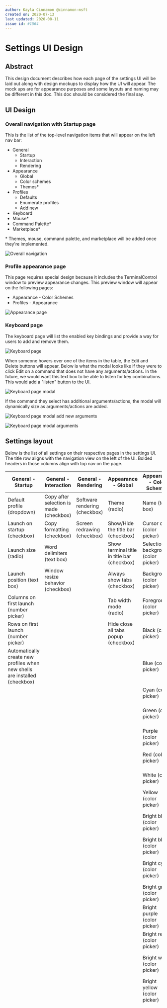```yaml
---
author: Kayla Cinnamon @cinnamon-msft
created on: 2020-07-13
last updated: 2020-08-11
issue id: #1564
---
```


# Settings UI Design

## Abstract

This design document describes how each page of the settings UI will be laid out along with design mockups to display how the UI will appear. The mock ups are for appearance purposes and some layouts and naming may be different in this doc. This doc should be considered the final say.

## UI Design

### Overall navigation with Startup page

This is the list of the top-level navigation items that will appear on the left nav bar:

- General
    - Startup
    - Interaction
    - Rendering
- Appearance
    - Global
    - Color schemes
    - Themes*
- Profiles
    - Defaults
    - Enumerate profiles
    - Add new
- Keyboard
- Mouse*
- Command Palette*
- Marketplace*

\* Themes, mouse, command palette, and marketplace will be added once they're implemented.

![Overall navigation](./navigation-2.png)

### Profile appearance page

This page requires special design because it includes the TerminalControl window to preview appearance changes. This preview window will appear on the following pages:

- Appearance - Color Schemes
- Profiles - Appearance

![Appearance page](./appearance.png)

### Keyboard page

The keyboard page will list the enabled key bindings and provide a way for users to add and remove them.

![Keyboard page](./keyboard.png)

When someone hovers over one of the items in the table, the Edit and Delete buttons will appear. Below is what the modal looks like if they were to click Edit on a command that does not have any arguments/actions. In the future, we would want this text box to be able to listen for key combinations. This would add a "listen" button to the UI.

![Keyboard page modal](./keyboard-modal.png)

If the command they select has additional arguments/actions, the modal will dynamically size as arguments/actions are added.

![Keyboard page modal add new arguments](./keyboard-modal-add.png)

![Keyboard page modal arguments](./keyboard-modal-args.png)

## Settings layout

Below is the list of all settings on their respective pages in the settings UI. The title row aligns with the navigation view on the left of the UI. Bolded headers in those columns align with top nav on the page.

| General - Startup | General - Interaction | General - Rendering | Appearance - Global | Appearance - Color Schemes | Profiles - Global | Profiles - Enumerate profiles | Profiles - Add new |
| ---------------- | --------------------- | ------------------- | ------------------- | -------------------------- | ----------------- | ----------------------------- | ------------------ |
| Default profile (dropdown) | Copy after selection is made (checkbox) | Software rendering (checkbox) | Theme (radio) | Name (text box) | **General** | **General** | **General** | **General** |
| Launch on startup (checkbox) | Copy formatting (checkbox) | Screen redrawing (checkbox) | Show/Hide the title bar (checkbox) | Cursor color (color picker) | Command line (text box) | Scrollbar visibility (radio) | Scrollbar visibility (radio) |
| Launch size (radio) | Word delimiters (text box) | | Show terminal title in title bar (checkbox) | Selection background (color picker) | Starting directory (browse button) | Command line (browse button) | Command line (browse button) |
| Launch position (text box) | Window resize behavior (checkbox) | | Always show tabs (checkbox) | Background (color picker) | Icon (browse button) | Starting directory (browse button) | Starting directory (browse button) |
| Columns on first launch (number picker) | | | Tab width mode (radio) | Foreground (color picker) | Tab title (text box) | Name (text box) | Name (text box) |
| Rows on first launch (number picker) | | | Hide close all tabs popup (checkbox) | Black (color picker) | Scrollbar visibility (radio) | Icon (browse button) | Icon (browse button) |
| Automatically create new profiles when new shells are installed (checkbox) | | | | Blue (color picker) | **Appearance** | Tab title (text box) | Tab title (text box) |
| | | | | Cyan (color picker) | Font face (text box) | **Appearance** | **Appearance** |
| | | | | Green (color picker) | Font size (number picker) | Retro terminal effects (checkbox) | Retro terminal effects (checkbox) |
| | | | | Purple (color picker) | Font weight (dropdown) | Font face (text box) | Font face (text box) |
| | | | | Red (color picker) | Padding (text box) | Font size (number picker) | Font size (number picker) |
| | | | | White (color picker) | Cursor shape (radio) | Font weight (dropdown) | Font weight (dropdown) |
| | | | | Yellow (color picker) | Cursor color (color picker) | Padding (text box) | Padding (text box) |
| | | | | Bright black (color picker) | Cursor height (number picker) | Cursor shape (radio) | Cursor shape (radio) |
| | | | | Bright blue (color picker) | Color scheme (dropdown) | Cursor color (color picker) | Cursor color (color picker) |
| | | | | Bright cyan (color picker) | Foreground color (color picker) | Cursor height (number picker) | Cursor height (number picker) |
| | | | | Bright green (color picker) | Background color (color picker) | Color scheme (dropdown) | Color scheme (dropdown) |
| | | | | Bright purple (color picker) | Selection background color (color picker) | Foreground color (color picker) | Foreground color (color picker) |
| | | | | Bright red (color picker) | Enable acrylic (checkbox) | Background color (color picker) | Background color (color picker) |
| | | | | Bright white (color picker) | Acrylic opacity (number picker) | Selection background color (color picker) | Selection background color (color picker) |
| | | | | Bright yellow (color picker) | Background image (browse button) | Enable acrylic (checkbox) | Enable acrylic (checkbox) |
| | | | | | Background image stretch mode (radio) | Acrylic opacity (number picker) | Acrylic opacity (number picker) |
| | | | | | Background image alignment (dropdown) | Background image (browse button) | Background image (browse button) |
| | | | | | Background image opacity (number picker) | Background image stretch mode (radio) | Background image stretch mode (radio) |
| | | | | | Retro terminal effects (checkbox) | Background image alignment (dropdown) | Background image alignment (dropdown) |
| | | | | | **Advanced** | Background image opacity (number picker) | Background image opacity (number picker) |
| | | | | | Hide profile from dropdown (checkbox) | **Advanced** | **Advanced** |
| | | | | | Suppress title changes (checkbox) | GUID (text box) | GUID (text box) |
| | | | | | Antialiasing text (radio) | Hide profile from dropdown (checkbox) | Hide profile from dropdown (checkbox) |
| | | | | | AltGr aliasing (checkbox) | Suppress title changes (checkbox) | Suppress title changes (checkbox) |
| | | | | | Scroll to input when typing (checkbox) | Antialiasing text (radio) | Antialiasing text (radio) |
| | | | | | History size (number picker) | AltGr aliasing (checkbox) | AltGr aliasing (checkbox) |
| | | | | | How the profile closes (radio) | Scroll to input when typing (checkbox) | Scroll to input when typing (checkbox) |
| | | | | | | History size (number picker) | History size (number picker) |
| | | | | | | How the profile closes (radio) | How the profile closes (radio) |

## Potential Issues

## Future considerations

## Resources
